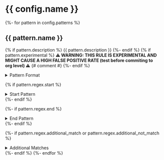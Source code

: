 <!-- WARNING: This README is generated automatically
-->
# {{ config.name }}
{%- for pattern in config.patterns %}

## {{ pattern.name }}
{% if pattern.description %}
{{ pattern.description }}
{%- endif %}
{% if pattern.experimental %}
**⚠️ WARNING: THIS RULE IS EXPERIMENTAL AND MIGHT CAUSE A HIGH FALSE POSITIVE RATE (test before commiting to org level) ⚠️**
{# comment #}
{%- endif %}
<details>
<summary>Pattern Format</summary>
<p>

```regex
{{ pattern.regex.pattern }}
```

**Comments / Notes:**

- Current Version: {{ pattern.regex.version }}
{%- for comment in pattern.comments %}
- {{ comment }}
{%- endfor %}
</p>
</details>

{% if pattern.regex.start %}
<details>
<summary>Start Pattern</summary>
<p>

```regex
{{ pattern.regex.start }}
```

</p>
</details>
{%- endif %}

{%- if pattern.regex.end %}
<details>
<summary>End Pattern</summary>
<p>

```regex
{{ pattern.regex.end }}
```

</p>
</details>
{%- endif %}

{%- if pattern.regex.additional_match or pattern.regex.additional_not_match %}
<details>
<summary>Additional Matches</summary>
<p>
Add these additional matches to the [Secret Scanning Custom Pattern](https://docs.github.com/en/enterprise-cloud@latest/code-security/secret-scanning/defining-custom-patterns-for-secret-scanning#example-of-a-custom-pattern-specified-using-additional-requirements).

{% for match in pattern.regex.additional_match %}
- Match: `{{ match }}`
{%- endfor %}
{%- for match in pattern.regex.additional_not_match %}
- Not Match: `{{ match }}`
{%- endfor %}

</p>
</details>
{%- endif %}
{%- endfor %}